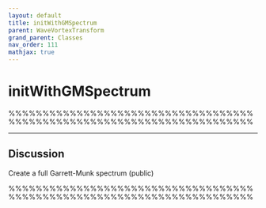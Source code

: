 ```yaml
---
layout: default
title: initWithGMSpectrum
parent: WaveVortexTransform
grand_parent: Classes
nav_order: 111
mathjax: true
---
```


#  initWithGMSpectrum

%%%%%%%%%%%%%%%%%%%%%%%%%%%%%%%%%%%%%%%%%%%%%%%%%%%%%%%%%%%%%%%%%%%%%%%%


---

## Discussion

  Create a full Garrett-Munk spectrum (public)
 
 %%%%%%%%%%%%%%%%%%%%%%%%%%%%%%%%%%%%%%%%%%%%%%%%%%%%%%%%%%%%%%%%%%%%%%%%
